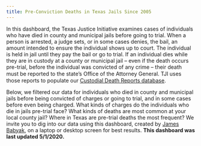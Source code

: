 ```yaml
---
title: Pre-Conviction Deaths in Texas Jails Since 2005
---
```

In this dashboard, the Texas Justice Initiative examines cases of individuals who have died in county and municipal jails before going to trial. When a person is arrested, a judge sets, or in some cases denies, the bail, an amount intended to ensure the individual shows up to court. The individual is held in jail until they pay the bail or go to trial. If an individual dies while they are in custody at a county or municipal jail – even if the death occurs pre-trial, before the individual was convicted of any crime – their death must be reported to the state’s Oﬃce of the Attorney General. TJI uses those reports to populate our [Custodial Death Reports database](https://texasjusticeinitiative.org/datasets/custodial-deaths).

Below, we filtered our data for individuals who died in county and municipal jails before being convicted of charges or going to trial, and in some cases before even being charged. What kinds of charges do the individuals who die in jails pre-trial face? What kinds of deaths are most common at your local county jail? Where in Texas are pre-trial deaths the most frequent? We invite you to dig into our data using this dashboard, created by [James Babyak](https://public.tableau.com/profile/james6137#!/), on a laptop or desktop screen for best results. **This dashboard was last updated 5/1/2020.**